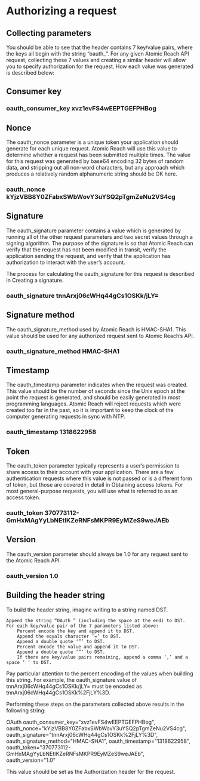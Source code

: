 
# Authorizing a request

## Collecting parameters

You should be able to see that the header contains 7 key/value pairs, where the keys all begin with the string “oauth_”. For any given Atomic Reach API request, collecting these 7 values and creating a similar header will allow you to specify authorization for the request. How each value was generated is described below:

## Consumer key
### oauth_consumer_key 	xvz1evFS4wEEPTGEFPHBog

## Nonce

The oauth_nonce parameter is a unique token your application should generate for each unique request. Atomic Reach will use this value to determine whether a request has been submitted multiple times. The value for this request was generated by base64 encoding 32 bytes of random data, and stripping out all non-word characters, but any approach which produces a relatively random alphanumeric
string should be OK here.

### oauth_nonce 	kYjzVBB8Y0ZFabxSWbWovY3uYSQ2pTgmZeNu2VS4cg

## Signature

The oauth_signature parameter contains a value which is generated by running all of the other request parameters and two secret values through a signing algorithm. The purpose of the signature is so that Atomic Reach can verify that the request has not been modified in transit, verify the application sending the request, and verify that the application has authorization to interact with the
user’s account.

The process for calculating the oauth_signature for this request is described in Creating a signature.
### oauth_signature 	tnnArxj06cWHq44gCs1OSKk/jLY=

## Signature method

The oauth_signature_method used by Atomic Reach is HMAC-SHA1. This value should be used for any authorized request sent to Atomic Reach’s API.
### oauth_signature_method 	HMAC-SHA1

## Timestamp

The oauth_timestamp parameter indicates when the request was created. This value should be the number of seconds since the Unix epoch at the point the request is generated, and should be easily generated in most programming languages. Atomic Reach will reject requests which were created too far in the past, so it is important to keep the clock of the computer generating requests in sync with NTP.
### oauth_timestamp 	1318622958

## Token

The oauth_token parameter typically represents a user’s permission to share access to their account with your application. There are a few authentication requests where this value is not passed or is a different form of token, but those are covered in detail in Obtaining access tokens. For most general-purpose requests, you will use what is referred to as an access token.

### oauth_token 	370773112-GmHxMAgYyLbNEtIKZeRNFsMKPR9EyMZeS9weJAEb

## Version
The oauth_version parameter should always be 1.0 for any request sent to the Atomic Reach API.
### oauth_version 	1.0

## Building the header string

To build the header string, imagine writing to a string named DST.

    Append the string “OAuth ” (including the space at the end) to DST.
    For each key/value pair of the 7 parameters listed above:
        Percent encode the key and append it to DST.
        Append the equals character ‘=’ to DST.
        Append a double quote ‘”’ to DST.
        Percent encode the value and append it to DST.
        Append a double quote ‘”’ to DST.
        If there are key/value pairs remaining, append a comma ‘,’ and a space ‘ ‘ to DST.

Pay particular attention to the percent encoding of the values when building this string. For example, the oauth_signature value of tnnArxj06cWHq44gCs1OSKk/jLY= must be encoded as tnnArxj06cWHq44gCs1OSKk%2FjLY%3D.

Performing these steps on the parameters collected above results in the following string:

OAuth oauth_consumer_key="xvz1evFS4wEEPTGEFPHBog", oauth_nonce="kYjzVBB8Y0ZFabxSWbWovY3uYSQ2pTgmZeNu2VS4cg", oauth_signature="tnnArxj06cWHq44gCs1OSKk%2FjLY%3D", oauth_signature_method="HMAC-SHA1", oauth_timestamp="1318622958", oauth_token="370773112-GmHxMAgYyLbNEtIKZeRNFsMKPR9EyMZeS9weJAEb", oauth_version="1.0"

This value should be set as the Authorization header for the request.
